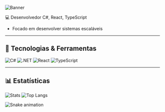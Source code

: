 <!-- Banner no topo (opcional) -->
![Banner](https://capsule-render.vercel.app/api?type=waving&color=0:4F46E5,100:9333EA&height=180&section=header&text=Lucas%20Oliveira&fontSize=40&fontColor=FFFFFF)

💻 Desenvolvedor C#, React, TypeScript  
- Focado em desenvolver sistemas escaláveis  
  

---

## 🚀 Tecnologias & Ferramentas
![C#](https://img.shields.io/badge/-C%23-05122A?style=flat&logo=c-sharp&logoColor=239120)
![.NET](https://img.shields.io/badge/-.NET-05122A?style=flat&logo=dotnet)
![React](https://img.shields.io/badge/-React-05122A?style=flat&logo=react)
![TypeScript](https://img.shields.io/badge/-TypeScript-05122A?style=flat&logo=typescript)

---

## 📊 Estatísticas
![Stats](https://github-readme-stats.vercel.app/api?username=seuusuario&show_icons=true&theme=radical)
![Top Langs](https://github-readme-stats.vercel.app/api/top-langs/?username=seuusuario&layout=compact&theme=radical)

<!-- Animação de snake nos commits -->
![Snake animation](https://github.com/seuusuario/seuusuario/blob/output/github-contribution-grid-snake.svg)
